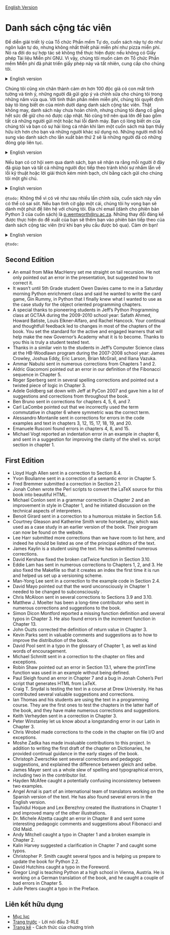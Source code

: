[English Version](http://openbookproject.net/thinkcs/python/english3e/contrib.html)

# Danh sách cộng tác viên

Để diễn giải triết lý của Tổ chức Phần mềm Tự do, cuốn sách này tự do như ngôn luận tự do, nhưng không nhất thiết phải miễn phí như pizza miễn phí. Nó ra đời do sự hợp tác sẽ không thể thực hiện được nếu không có Giấy phép Tài liệu Miễn phí GNU. Vì vậy, chúng tôi muốn cảm ơn Tổ chức Phần mềm Miễn phí đã phát triển giấy phép này và tất nhiên, cung cấp cho chúng tôi.

<details>
  <summary>English version</summary>

  > To paraphrase the philosophy of the Free Software Foundation, this book is free like free speech, but not necessarily free like free pizza. It came about because of a collaboration that would not have been possible without the GNU Free Documentation License. So we would like to thank the Free Software Foundation for developing this license and, of course, making it available to us.
</details>

Chúng tôi cũng xin chân thành cảm ơn hơn 100 độc giả có con mắt tinh tường và tinh ý, những người đã gửi góp ý và chỉnh sửa cho chúng tôi trong những năm vừa qua. Với tinh thần phần mềm miễn phí, chúng tôi quyết định bày tỏ lòng biết ơn của mình dưới dạng danh sách cộng tác viên. Thật không may, danh sách này chưa hoàn chỉnh, nhưng chúng tôi đang cố gắng hết sức để giữ cho nó được cập nhật. Nó cũng trở nên quá lớn để bao gồm tất cả những người gửi một hoặc hai lỗi đánh máy. Bạn có lòng biết ơn của chúng tôi và bạn có sự hài lòng cá nhân khi làm một cuốn sách mà bạn thấy hữu ích hơn cho bạn và những người khác sử dụng nó. Những người mới bổ sung vào danh sách cho lần xuất bản thứ 2 sẽ là những người đã có những đóng góp liên tục.

<details>
  <summary>English version</summary>

  > We would also like to thank the more than 100 sharp-eyed and thoughtful readers who have sent us suggestions and corrections over the past few years. In the spirit of free software, we decided to express our gratitude in the form of a contributor list. Unfortunately, this list is not complete, but we are doing our best to keep it up to date. It was also getting too large to include everyone who sends in a typo or two. You have our gratitude, and you have the personal satisfaction of making a book you found useful better for you and everyone else who uses it. New additions to the list for the 2nd edition will be those who have made on-going contributions.
</details>

Nếu bạn có cơ hội xem qua danh sách, bạn sẽ nhận ra rằng mỗi người ở đây đã giúp bạn và tất cả những người đọc tiếp theo tránh khỏi sự nhầm lẫn về lỗi kỹ thuật hoặc lời giải thích kém minh bạch, chỉ bằng cách gửi cho chúng tôi một ghi chú.

<details>
  <summary>English version</summary>

  > If you have a chance to look through the list, you should realize that each person here has spared you and all subsequent readers from the confusion of a technical error or a less-than-transparent explanation, just by sending us a note.
</details>

`@todo:` Không thể vì có vẻ như sau nhiều lần chỉnh sửa, cuốn sách này vẫn có thể có sai sót. Nếu bạn tình cờ gặp một cái, chúng tôi hy vọng bạn sẽ dành một phút để liên hệ với chúng tôi. Địa chỉ email (dành cho phiên bản Python 3 của cuốn sách) là [p.wentworth@ru.ac.za](mailto:p.wentworth@ru.ac.za). Những thay đổi đáng kể được thực hiện do đề xuất của bạn sẽ thêm bạn vào phiên bản tiếp theo của danh sách cộng tác viên (trừ khi bạn yêu cầu được bỏ qua). Cảm ơn bạn!

<details>
  <summary>English version</summary>

  > Impossible as it may seem after so many corrections, there may still be errors in this book. If you should stumble across one, we hope you will take a minute to contact us. The email address (for the Python 3 version of the book) is p.wentworth@ru.ac.za . Substantial changes made due to your suggestions will add you to the next version of the contributor list (unless you ask to be omitted). Thank you!
</details>

`@todo:`

## Second Edition

- An email from Mike MacHenry set me straight on tail recursion. He not only pointed out an error in the presentation, but suggested how to correct it.
- It wasn’t until 5th Grade student Owen Davies came to me in a Saturday morning Python enrichment class and said he wanted to write the card game, Gin Rummy, in Python that I finally knew what I wanted to use as the case study for the object oriented programming chapters.
- A special thanks to pioneering students in Jeff’s Python Programming class at GCTAA during the 2009-2010 school year: Safath Ahmed, Howard Batiste, Louis Elkner-Alfaro, and Rachel Hancock. Your continual and thoughtfull feedback led to changes in most of the chapters of the book. You set the standard for the active and engaged learners that will help make the new Governor’s Academy what it is to become. Thanks to you this is truly a student tested text.
- Thanks in a similar vein to the students in Jeff’s Computer Science class at the HB-Woodlawn program during the 2007-2008 school year: James Crowley, Joshua Eddy, Eric Larson, Brian McGrail, and Iliana Vazuka.
- Ammar Nabulsi sent in numerous corrections from Chapters 1 and 2.
- Aldric Giacomoni pointed out an error in our definition of the Fibonacci sequence in Chapter 5.
- Roger Sperberg sent in several spelling corrections and pointed out a twisted piece of logic in Chapter 3.
- Adele Goldberg sat down with Jeff at PyCon 2007 and gave him a list of suggestions and corrections from throughout the book.
- Ben Bruno sent in corrections for chapters 4, 5, 6, and 7.
- Carl LaCombe pointed out that we incorrectly used the term commutative in chapter 6 where symmetric was the correct term.
- Alessandro Montanile sent in corrections for errors in the code examples and text in chapters 3, 12, 15, 17, 18, 19, and 20.
- Emanuele Rusconi found errors in chapters 4, 8, and 15.
- Michael Vogt reported an indentation error in an example in chapter 6, and sent in a suggestion for improving the clarity of the shell vs. script section in chapter 1.

## First Edition

- Lloyd Hugh Allen sent in a correction to Section 8.4.
- Yvon Boulianne sent in a correction of a semantic error in Chapter 5.
- Fred Bremmer submitted a correction in Section 2.1.
- Jonah Cohen wrote the Perl scripts to convert the LaTeX source for this book into beautiful HTML.
- Michael Conlon sent in a grammar correction in Chapter 2 and an improvement in style in Chapter 1, and he initiated discussion on the technical aspects of interpreters.
- Benoit Girard sent in a correction to a humorous mistake in Section 5.6.
- Courtney Gleason and Katherine Smith wrote horsebet.py, which was used as a case study in an earlier version of the book. Their program can now be found on the website.
- Lee Harr submitted more corrections than we have room to list here, and indeed he should be listed as one of the principal editors of the text.
- James Kaylin is a student using the text. He has submitted numerous corrections.
- David Kershaw fixed the broken catTwice function in Section 3.10.
- Eddie Lam has sent in numerous corrections to Chapters 1, 2, and 3. He also fixed the Makefile so that it creates an index the first time it is run and helped us set up a versioning scheme.
- Man-Yong Lee sent in a correction to the example code in Section 2.4.
- David Mayo pointed out that the word unconsciously in Chapter 1 needed to be changed to subconsciously .
- Chris McAloon sent in several corrections to Sections 3.9 and 3.10.
- Matthew J. Moelter has been a long-time contributor who sent in numerous corrections and suggestions to the book.
- Simon Dicon Montford reported a missing function definition and several typos in Chapter 3. He also found errors in the increment function in Chapter 13.
- John Ouzts corrected the definition of return value in Chapter 3.
- Kevin Parks sent in valuable comments and suggestions as to how to improve the distribution of the book.
- David Pool sent in a typo in the glossary of Chapter 1, as well as kind words of encouragement.
- Michael Schmitt sent in a correction to the chapter on files and exceptions.
- Robin Shaw pointed out an error in Section 13.1, where the printTime function was used in an example without being defined.
- Paul Sleigh found an error in Chapter 7 and a bug in Jonah Cohen’s Perl script that generates HTML from LaTeX.
- Craig T. Snydal is testing the text in a course at Drew University. He has contributed several valuable suggestions and corrections.
- Ian Thomas and his students are using the text in a programming course. They are the first ones to test the chapters in the latter half of the book, and they have make numerous corrections and suggestions.
- Keith Verheyden sent in a correction in Chapter 3.
- Peter Winstanley let us know about a longstanding error in our Latin in Chapter 3.
- Chris Wrobel made corrections to the code in the chapter on file I/O and exceptions.
- Moshe Zadka has made invaluable contributions to this project. In addition to writing the first draft of the chapter on Dictionaries, he provided continual guidance in the early stages of the book.
- Christoph Zwerschke sent several corrections and pedagogic suggestions, and explained the difference between gleich and selbe.
- James Mayer sent us a whole slew of spelling and typographical errors, including two in the contributor list.
- Hayden McAfee caught a potentially confusing inconsistency between two examples.
- Angel Arnal is part of an international team of translators working on the Spanish version of the text. He has also found several errors in the English version.
- Tauhidul Hoque and Lex Berezhny created the illustrations in Chapter 1 and improved many of the other illustrations.
- Dr. Michele Alzetta caught an error in Chapter 8 and sent some interesting pedagogic comments and suggestions about Fibonacci and Old Maid.
- Andy Mitchell caught a typo in Chapter 1 and a broken example in Chapter 2.
- Kalin Harvey suggested a clarification in Chapter 7 and caught some typos.
- Christopher P. Smith caught several typos and is helping us prepare to update the book for Python 2.2.
- David Hutchins caught a typo in the Foreword.
- Gregor Lingl is teaching Python at a high school in Vienna, Austria. He is working on a German translation of the book, and he caught a couple of bad errors in Chapter 5.
- Julie Peters caught a typo in the Preface.

## Liên kết hữu dụng
- [Mục lục](README.md)
- [Trang trước](preface3-rle.md) - Lời nói đầu 3-RLE
- [Trang kế](01-way_of_the_program.md) - Cách thức của chương trình
